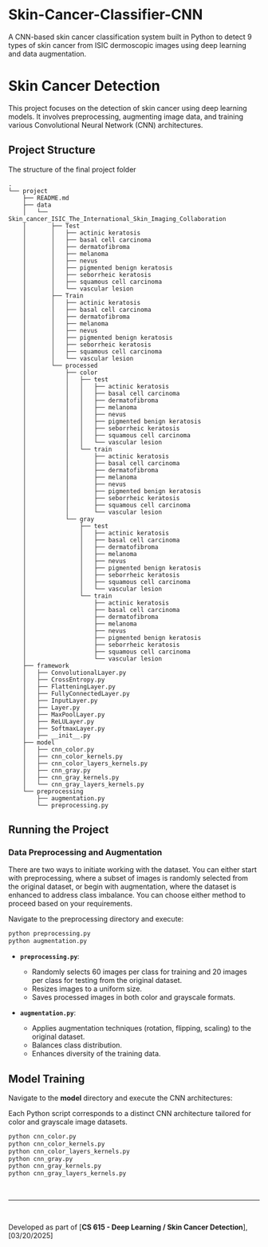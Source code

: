 # Skin-Cancer-Classifier-CNN
A CNN-based skin cancer classification system built in Python to detect 9 types of skin cancer from ISIC dermoscopic images using deep learning and data augmentation.

# Skin Cancer Detection

This project focuses on the detection of skin cancer using deep learning models. It involves preprocessing, augmenting image data, and training various Convolutional Neural Network (CNN) architectures.

## Project Structure

The structure of the final project folder

```plaintext
.
└── project
    ├── README.md
    ├── data
    │   └── Skin_cancer_ISIC_The_International_Skin_Imaging_Collaboration
    │       ├── Test
    │       │   ├── actinic keratosis
    │       │   ├── basal cell carcinoma
    │       │   ├── dermatofibroma
    │       │   ├── melanoma
    │       │   ├── nevus
    │       │   ├── pigmented benign keratosis
    │       │   ├── seborrheic keratosis
    │       │   ├── squamous cell carcinoma
    │       │   └── vascular lesion
    │       ├── Train
    │       │   ├── actinic keratosis
    │       │   ├── basal cell carcinoma
    │       │   ├── dermatofibroma
    │       │   ├── melanoma
    │       │   ├── nevus
    │       │   ├── pigmented benign keratosis
    │       │   ├── seborrheic keratosis
    │       │   ├── squamous cell carcinoma
    │       │   └── vascular lesion
    │       └── processed
    │           ├── color
    │           │   ├── test
    │           │   │   ├── actinic keratosis
    │           │   │   ├── basal cell carcinoma
    │           │   │   ├── dermatofibroma
    │           │   │   ├── melanoma
    │           │   │   ├── nevus
    │           │   │   ├── pigmented benign keratosis
    │           │   │   ├── seborrheic keratosis
    │           │   │   ├── squamous cell carcinoma
    │           │   │   └── vascular lesion
    │           │   └── train
    │           │       ├── actinic keratosis
    │           │       ├── basal cell carcinoma
    │           │       ├── dermatofibroma
    │           │       ├── melanoma
    │           │       ├── nevus
    │           │       ├── pigmented benign keratosis
    │           │       ├── seborrheic keratosis
    │           │       ├── squamous cell carcinoma
    │           │       └── vascular lesion
    │           └── gray
    │               ├── test
    │               │   ├── actinic keratosis
    │               │   ├── basal cell carcinoma
    │               │   ├── dermatofibroma
    │               │   ├── melanoma
    │               │   ├── nevus
    │               │   ├── pigmented benign keratosis
    │               │   ├── seborrheic keratosis
    │               │   ├── squamous cell carcinoma
    │               │   └── vascular lesion
    │               └── train
    │                   ├── actinic keratosis
    │                   ├── basal cell carcinoma
    │                   ├── dermatofibroma
    │                   ├── melanoma
    │                   ├── nevus
    │                   ├── pigmented benign keratosis
    │                   ├── seborrheic keratosis
    │                   ├── squamous cell carcinoma
    │                   └── vascular lesion
    ├── framework
    │   ├── ConvolutionalLayer.py
    │   ├── CrossEntropy.py
    │   ├── FlatteningLayer.py
    │   ├── FullyConnectedLayer.py
    │   ├── InputLayer.py
    │   ├── Layer.py
    │   ├── MaxPoolLayer.py
    │   ├── ReLULayer.py
    │   ├── SoftmaxLayer.py
    │   ├── __init__.py
    ├── model
    │   ├── cnn_color.py
    │   ├── cnn_color_kernels.py
    │   ├── cnn_color_layers_kernels.py
    │   ├── cnn_gray.py
    │   ├── cnn_gray_kernels.py
    │   └── cnn_gray_layers_kernels.py
    └── preprocessing
        ├── augmentation.py
        └── preprocessing.py
```

## Running the Project

### Data Preprocessing and Augmentation

There are two ways to initiate working with the dataset. You can either start with preprocessing, where a subset of images is randomly selected from the original dataset, or begin with augmentation, where the dataset is enhanced to address class imbalance. You can choose either method to proceed based on your requirements.

Navigate to the preprocessing directory and execute:

```python
python preprocessing.py
python augmentation.py
```
- **`preprocessing.py`**:
  - Randomly selects 60 images per class for training and 20 images per class for testing from the original dataset.
  - Resizes images to a uniform size.
  - Saves processed images in both color and grayscale formats.

- **`augmentation.py`**:
  - Applies augmentation techniques (rotation, flipping, scaling) to the original dataset.
  - Balances class distribution.
  - Enhances diversity of the training data.

## Model Training

Navigate to the **model** directory and execute the CNN architectures:

Each Python script corresponds to a distinct CNN architecture tailored for color and grayscale image datasets.

```python
python cnn_color.py
python cnn_color_kernels.py
python cnn_color_layers_kernels.py
python cnn_gray.py
python cnn_gray_kernels.py
python cnn_gray_layers_kernels.py
```

<br>

---

<br>

Developed as part of [**CS 615 - Deep Learning / Skin Cancer Detection**], [03/20/2025]


